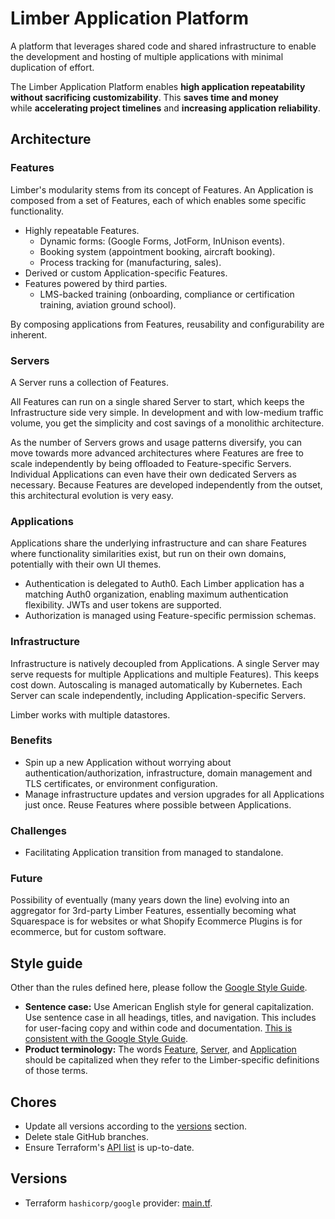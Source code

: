 # Limber Application Platform

A platform that leverages shared code and shared infrastructure
to enable the development and hosting of multiple applications
with minimal duplication of effort.

The Limber Application Platform enables **high application repeatability**\
**without sacrificing customizability**. This **saves time and money**\
while **accelerating project timelines** and **increasing application reliability**.

## Architecture

### Features

Limber's modularity stems from its concept of Features.
An Application is composed from a set of Features,
each of which enables some specific functionality.

- Highly repeatable Features.
  - Dynamic forms:
    (Google Forms, JotForm, InUnison events).
  - Booking system
    (appointment booking, aircraft booking).
  - Process tracking for
    (manufacturing, sales).
- Derived or custom Application-specific Features.
- Features powered by third parties.
  - LMS-backed training
    (onboarding, compliance or certification training, aviation ground school).

By composing applications from Features,
reusability and configurability are inherent.

### Servers

A Server runs a collection of Features.

All Features can run on a single shared Server to start,
which keeps the Infrastructure side very simple.
In development and with low-medium traffic volume,
you get the simplicity and cost savings of a monolithic architecture.

As the number of Servers grows and usage patterns diversify,
you can move towards more advanced architectures
where Features are free to scale independently by being offloaded to Feature-specific Servers.
Individual Applications can even have their own dedicated Servers as necessary.
Because Features are developed independently from the outset,
this architectural evolution is very easy.

### Applications

Applications share the underlying infrastructure
and can share Features where functionality similarities exist,
but run on their own domains,
potentially with their own UI themes.

- Authentication is delegated to Auth0.
  Each Limber application has a matching Auth0 organization,
  enabling maximum authentication flexibility.
  JWTs and user tokens are supported.
- Authorization is managed using Feature-specific permission schemas.

### Infrastructure

Infrastructure is natively decoupled from Applications.
A single Server may serve requests for multiple Applications and multiple Features).
This keeps cost down.
Autoscaling is managed automatically by Kubernetes.
Each Server can scale independently, including Application-specific Servers.

Limber works with multiple datastores.

### Benefits

- Spin up a new Application without worrying about
  authentication/authorization, infrastructure,
  domain management and TLS certificates, or environment configuration.
- Manage infrastructure updates and version upgrades for all Applications just once.
  Reuse Features where possible between Applications.

### Challenges

- Facilitating Application transition from managed to standalone.

### Future

Possibility of eventually (many years down the line)
evolving into an aggregator for 3rd-party Limber Features,
essentially becoming what Squarespace is for websites
or what Shopify Ecommerce Plugins is for ecommerce,
but for custom software.

## Style guide

Other than the rules defined here, please follow the
[Google Style Guide](https://developers.google.com/style).

- **Sentence case:**
  Use American English style for general capitalization.
  Use sentence case in all headings, titles, and navigation.
  This includes for user-facing copy and within code and documentation.
  [This is consistent with the Google Style Guide](https://developers.google.com/style/text-formatting).
- **Product terminology:**
  The words [Feature](#features), [Server](#servers), and [Application](#applications)
  should be capitalized when they refer to the Limber-specific definitions of those terms.

## Chores

- Update all versions according to the [versions](#versions) section.
- Delete stale GitHub branches.
- Ensure Terraform's [API list](/infrastructure/terraform/apis.tf) is up-to-date.

## Versions

- Terraform `hashicorp/google` provider:
  [main.tf](/infrastructure/terraform/main.tf).
